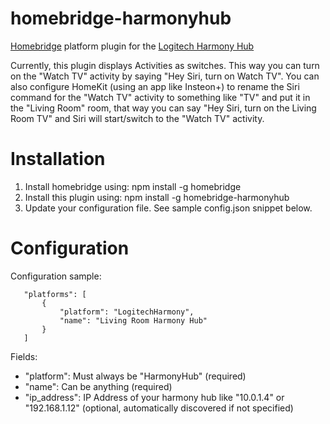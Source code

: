 # homebridge-harmonyhub
[Homebridge](https://github.com/nfarina/homebridge) platform plugin for the [Logitech Harmony Hub](http://www.logitech.com/en-us/product/harmony-hub)

Currently, this plugin displays Activities as switches.  This way you can turn on the "Watch TV" activity by saying "Hey Siri, turn on Watch TV".  You can also configure HomeKit (using an app like Insteon+) to rename the Siri command for the "Watch TV" activity to something like "TV" and put it in the "Living Room" room, that way you can say "Hey Siri, turn on the Living Room TV" and Siri will start/switch to the "Watch TV" activity.

# Installation

1. Install homebridge using: npm install -g homebridge
2. Install this plugin using: npm install -g homebridge-harmonyhub
3. Update your configuration file. See sample config.json snippet below. 

# Configuration

Configuration sample:

 ```
	"platforms": [
		{
			"platform": "LogitechHarmony",
			"name": "Living Room Harmony Hub"
		}
	]
```

Fields: 

* "platform": Must always be "HarmonyHub" (required)
* "name": Can be anything (required)
* "ip_address": IP Address of your harmony hub like "10.0.1.4" or "192.168.1.12" (optional, automatically discovered if not specified)

